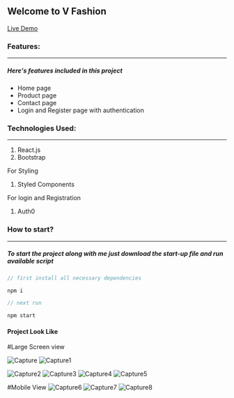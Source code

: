 ## Welcome to V Fashion

[Live Demo](#)
### Features:

---

##### Here's features included in this project
- Home page 
- Product page
- Contact page
- Login and Register page with authentication


### Technologies Used:

---

1. React.js
2. Bootstrap


For Styling 

1. Styled Components

For login and Registration

1. Auth0
### How to start?

---

##### To start the project along with me just download the start-up file and run available script

```javascript
// first install all necessary dependencies

npm i

// next run

npm start

```
#### Project Look Like 
#Large Screen view

![Capture](https://user-images.githubusercontent.com/61402189/223419558-a63463da-2382-4e59-9d64-632934d2b027.PNG)
![Capture1](https://user-images.githubusercontent.com/61402189/223419658-30601bb4-5ae5-4e52-8ac4-56148ea2cdbd.PNG)

![Capture2](https://user-images.githubusercontent.com/61402189/223419667-30c53b04-23af-4d10-9f62-9c415d6a803b.PNG)
![Capture3](https://user-images.githubusercontent.com/61402189/223419692-2e2916d0-4cde-486b-8ee4-6ccd72c0fdcd.PNG)
![Capture4](https://user-images.githubusercontent.com/61402189/223419706-7c821dec-83fc-4901-a51c-7d0be4b1ca8f.PNG)
![Capture5](https://user-images.githubusercontent.com/61402189/223419732-1d03cc6c-1575-42f1-96c5-3e09b7a6923f.PNG)

#Mobile View
![Capture6](https://user-images.githubusercontent.com/61402189/223419874-1582c425-59ad-4c65-ba84-042205c2f6b8.PNG)
![Capture7](https://user-images.githubusercontent.com/61402189/223419892-08fb21aa-26ff-4b34-a5ef-a3242f6dd4c5.PNG)
![Capture8](https://user-images.githubusercontent.com/61402189/223419905-5de3c79e-e557-40a1-9be7-a44dfcd0a144.PNG)

